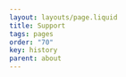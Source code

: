 ```yaml
---
layout: layouts/page.liquid
title: Support
tags: pages
order: "70"
key: history
parent: about
---
```

